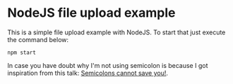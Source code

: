 # NodeJS file upload example

This is a simple file upload example with NodeJS. To start that just execute the command below:

```
npm start
```

In case you have doubt why I'm not using semicolon is because I got inspiration from this talk: [Semicolons cannot save you!](https://www.youtube.com/watch?v=Qlr-FGbhKaI).
